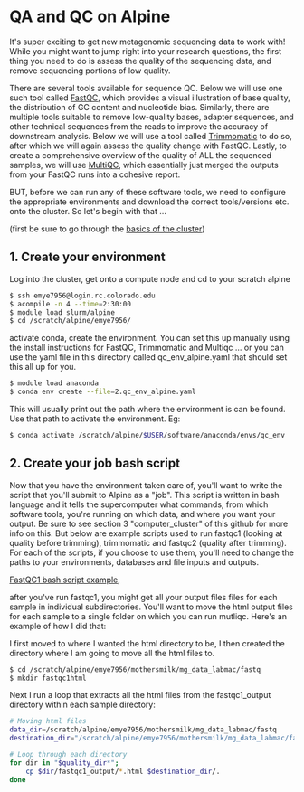 
# QA and QC on Alpine

It's super exciting to get new metagenomic sequencing data to work with!
While you might want to jump right into your research questions, the
first thing you need to do is assess the quality of the sequencing data,
and remove sequencing portions of low quality.

There are several tools available for sequence QC. Below we will use one
such tool called
[FastQC](https://www.bioinformatics.babraham.ac.uk/projects/fastqc/),
which provides a visual illustration of base quality, the distribution
of GC content and nucleotide bias. Similarly, there are multiple tools
suitable to remove low-quality bases, adapter sequences, and other
technical sequences from the reads to improve the accuracy of downstream
analysis. Below we will use a tool called
[Trimmomatic](http://www.usadellab.org/cms/index.php?page=trimmomatic)
to do so, after which we will again assess the quality change with
FastQC. Lastly, to create a comprehensive overview of the quality of ALL
the sequenced samples, we will use [MultiQC,](https://multiqc.info)
which essentially just merged the outputs from your FastQC runs into a
cohesive report.

BUT, before we can run any of these software tools, we need to configure
the appropriate environments and download the correct tools/versions
etc. onto the cluster. So let's begin with that ...

(first be sure to go through the [basics of the
cluster](https://github.com/UC-Boulder/metagenomics_data_processing/blob/main/3.computer_cluster/1.start_here_for_alpine.md))

## 1. Create your environment 

Log into the cluster, get onto a compute node and cd to your scratch
alpine

``` bash
$ ssh emye7956@login.rc.colorado.edu
$ acompile -n 4 --time=2:30:00
$ module load slurm/alpine
$ cd /scratch/alpine/emye7956/
```

activate conda, create the environment. You can set this up manually
using the install instructions for FastQC, Trimmomatic and Multiqc ...
or you can use the yaml file in this directory called qc_env_alpine.yaml
that should set this all up for you.

``` bash
$ module load anaconda
$ conda env create --file=2.qc_env_alpine.yaml
```

This will usually print out the path where the environment is can be
found. Use that path to activate the environment. Eg:

``` bash
$ conda activate /scratch/alpine/$USER/software/anaconda/envs/qc_env
```

## 2. Create your job bash script

Now that you have the environment taken care of, you'll want to write the script that you'll submit to Alpine as a "job". This script is written in bash language and it tells the supercomputer what commands, from which software tools, you're running on which data, and where you want your output. Be sure to see section 3 "computer_cluster" of this github for more info on this. But below are example scripts used to run fastqc1 (looking at quality before trimming), trimmomatic and fastqc2 (quality after trimming). For each of the scripts, if you choose to use them, you'll need to change the paths to your environments, databases and file inputs and outputs. 

[FastQC1 bash script example](https://github.com/UC-Boulder/metagenomics_data_processing/blob/main/5.QA_and_QC/QA_QC_alpine/3.fastqc1_alpine.sh),

after you've run fastqc1, you might get all your output files files for each sample in individual subdirectories. You'll want to move the html output files for each sample to a single folder on which you can run mutliqc. Here's an example of how I did that: 

I first moved to where I wanted the html directory to be, I then created the directory where I am going to move all the html files to. 

```bash
$ cd /scratch/alpine/emye7956/mothersmilk/mg_data_labmac/fastq
$ mkdir fastqc1html
```
Next I run a loop that extracts all the html files from the fastqc1_output directory within each sample directory: 

```bash
# Moving html files 
data_dir=/scratch/alpine/emye7956/mothersmilk/mg_data_labmac/fastq
destination_dir="/scratch/alpine/emye7956/mothersmilk/mg_data_labmac/fastq/fastq1html"

# Loop through each directory
for dir in "$quality_dir*";
    cp $dir/fastqc1_output/*.html $destination_dir/.
done
```






